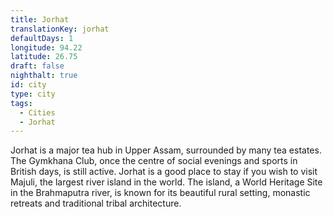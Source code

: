 ```yaml
---
title: Jorhat
translationKey: jorhat
defaultDays: 1
longitude: 94.22
latitude: 26.75
draft: false
nighthalt: true
id: city
type: city
tags:
  - Cities
  - Jorhat
---
```

Jorhat is a major tea hub in Upper Assam, surrounded by many tea estates. The Gymkhana Club, once the centre of social evenings and sports in British days, is still active. Jorhat is a good place to stay if you wish to visit Majuli, the largest river island in the world. The island, a World Heritage Site in the Brahmaputra river, is known for its beautiful rural setting, monastic retreats and traditional tribal architecture.  